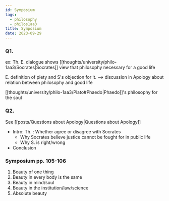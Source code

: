 ```yaml
---
id: Symposium
tags:
  - philosophy
  - philos1aa3
title: Symposium
date: 2023-09-29
---
```


### Q1.

ex: Th.
E. dialogue shows [[thoughts/university/philo-1aa3/Socrates|Socrates]] view that philosophy necessary for a good life

E. definition of piety and S's objection for it. --> discussion in Apology about relation between philosophy and good life

[[thoughts/university/philo-1aa3/Plato#Phaedo|Phaedo]]'s philosophy for the soul

### Q2.

See [[posts/Questions about Apology|Questions about Apology]]

- Intro: Th. : Whether agree or disagree with Socrates
  - Why Socrates believe justice cannot be fought for in public life
  - Why S. is right/wrong
- Conclusion

### Symposium pp. 105-106

1. Beauty of one thing
2. Beauty in every body is the same
3. Beauty in mind/soul
4. Beauty in the institution/law/science
5. Absolute beauty
